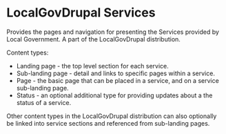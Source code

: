 # LocalGovDrupal Services

Provides the pages and navigation for presenting the Services provided by
Local Government. A part of the LocalGovDrupal distribution.

Content types:

* Landing page - the top level section for each service.
* Sub-landing page - detail and links to specific pages within a service.
* Page - the basic page that can be placed in a service, and on a service
  sub-landing page.
* Status - an optional additional type for providing updates about a the status
  of a service.

Other content types in the LocalGovDrupal distribution can also optionally
be linked into service sections and referenced from sub-landing pages.
